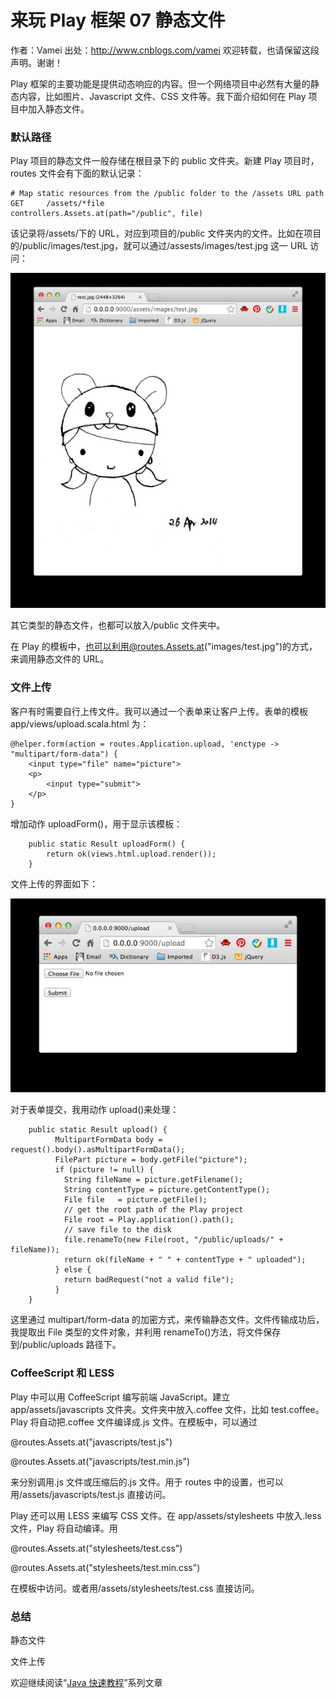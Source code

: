 # 来玩 Play 框架 07 静态文件

作者：Vamei 出处：http://www.cnblogs.com/vamei 欢迎转载，也请保留这段声明。谢谢！

Play 框架的主要功能是提供动态响应的内容。但一个网络项目中必然有大量的静态内容，比如图片、Javascript 文件、CSS 文件等。我下面介绍如何在 Play 项目中加入静态文件。

### 默认路径

Play 项目的静态文件一般存储在根目录下的 public 文件夹。新建 Play 项目时，routes 文件会有下面的默认记录：

```
# Map static resources from the /public folder to the /assets URL path
GET     /assets/*file               controllers.Assets.at(path="/public", file)
```

该记录将/assets/下的 URL，对应到项目的/public 文件夹内的文件。比如在项目的/public/images/test.jpg，就可以通过/assests/images/test.jpg 这一 URL 访问：

![](img/053f6a473ccb721b25c671832e95e075.jpg)

其它类型的静态文件，也都可以放入/public 文件夹中。 

在 Play 的模板中，也可以利用@routes.Assets.at("images/test.jpg")的方式，来调用静态文件的 URL。

### 文件上传

客户有时需要自行上传文件。我可以通过一个表单来让客户上传。表单的模板 app/views/upload.scala.html 为：

```
@helper.form(action = routes.Application.upload, 'enctype -> "multipart/form-data") {
    <input type="file" name="picture">
    <p>
        <input type="submit">
    </p>
}
```

增加动作 uploadForm()，用于显示该模板：

```
    public static Result uploadForm() {
        return ok(views.html.upload.render());
    }
```

文件上传的界面如下：

![](img/dbe915f702ad71398cab9ffa9d5c670a.jpg)

对于表单提交，我用动作 upload()来处理：

```
    public static Result upload() {
          MultipartFormData body = request().body().asMultipartFormData();
          FilePart picture = body.getFile("picture");
          if (picture != null) {
            String fileName = picture.getFilename();
            String contentType = picture.getContentType(); 
            File file   = picture.getFile();
            // get the root path of the Play project
            File root = Play.application().path();
            // save file to the disk
            file.renameTo(new File(root, "/public/uploads/" + fileName));
            return ok(fileName + " " + contentType + " uploaded");
          } else {
            return badRequest("not a valid file");    
          }
    }
```

这里通过 multipart/form-data 的加密方式，来传输静态文件。文件传输成功后，我提取出 File 类型的文件对象，并利用 renameTo()方法，将文件保存到/public/uploads 路径下。

### CoffeeScript 和 LESS

Play 中可以用 CoffeeScript 编写前端 JavaScript。建立 app/assets/javascripts 文件夹。文件夹中放入.coffee 文件，比如 test.coffee。Play 将自动把.coffee 文件编译成.js 文件。在模板中，可以通过

@routes.Assets.at("javascripts/test.js")

@routes.Assets.at("javascripts/test.min.js")

来分别调用.js 文件或压缩后的.js 文件。用于 routes 中的设置，也可以用/assets/javascripts/test.js 直接访问。

Play 还可以用 LESS 来编写 CSS 文件。在 app/assets/stylesheets 中放入.less 文件，Play 将自动编译。用

@routes.Assets.at("stylesheets/test.css")

@routes.Assets.at("stylesheets/test.min.css")

在模板中访问。或者用/assets/stylesheets/test.css 直接访问。

### 总结

静态文件

文件上传

欢迎继续阅读“[Java 快速教程](http://www.cnblogs.com/vamei/archive/2013/03/31/2991531.html)”系列文章